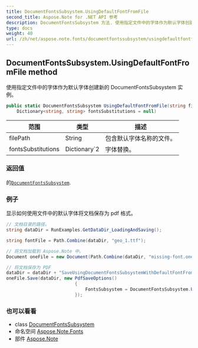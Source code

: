 ```yaml
---
title: DocumentFontsSubsystem.UsingDefaultFontFromFile
second_title: Aspose.Note for .NET API 参考
description: DocumentFontsSubsystem 方法. 使用指定文件中的字体作为默认字体创建新的 DocumentFontsSubsystem 实例
type: docs
weight: 40
url: /zh/net/aspose.note.fonts/documentfontssubsystem/usingdefaultfontfromfile/
---
```

## DocumentFontsSubsystem.UsingDefaultFontFromFile method

使用指定文件中的字体作为默认字体创建新的 DocumentFontsSubsystem 实例。

```csharp
public static DocumentFontsSubsystem UsingDefaultFontFromFile(string filePath, 
    Dictionary<string, string> fontsSubstitutions = null)
```

| 范围 | 类型 | 描述 |
| --- | --- | --- |
| filePath | String | 包含默认字体名称的文件。 |
| fontsSubstitutions | Dictionary`2 | 字体替换。 |

### 返回值

的[`DocumentFontsSubsystem`](../).

### 例子

显示如何使用文件中的默认字体将文档保存为 pdf 格式。

```csharp
// 文档目录的路径。
string dataDir = RunExamples.GetDataDir_LoadingAndSaving();

string fontFile = Path.Combine(dataDir, "geo_1.ttf");

// 将文档加载到 Aspose.Note 中。
Document oneFile = new Document(Path.Combine(dataDir, "missing-font.one"));

// 将文档保存为 PDF
dataDir = dataDir + "SaveUsingDocumentFontsSubsystemWithDefaultFontFromFile_out.pdf";
oneFile.Save(dataDir, new PdfSaveOptions()
                          {
                              FontsSubsystem = DocumentFontsSubsystem.UsingDefaultFontFromFile(fontFile)
                          });
```

### 也可以看看

* class [DocumentFontsSubsystem](../)
* 命名空间 [Aspose.Note.Fonts](../../documentfontssubsystem/)
* 部件 [Aspose.Note](../../../)


